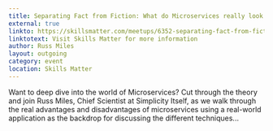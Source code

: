 ```yaml
---
title: Separating Fact from Fiction: What do Microservices really look like?
external: true
linkto: https://skillsmatter.com/meetups/6352-separating-fact-from-fiction-what-do-microservices-really-look-like
linktotext: Visit Skills Matter for more information
author: Russ Miles
layout: outgoing
category: event
location: Skills Matter
---
```

Want to deep dive into the world of Microservices? Cut through the theory and join Russ Miles, Chief Scientist at Simplicity Itself, as we walk through the real advantages and disadvantages of microservices using a real-world application as the backdrop for discussing the different techniques...